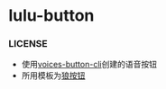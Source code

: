 # lulu-button

### LICENSE
- 使用[voices-button-cli](https://github.com/blacktunes/voices-button-cli)创建的语音按钮
- 所用模板为[狼按钮](https://github.com/vbup-osc/mio-button)